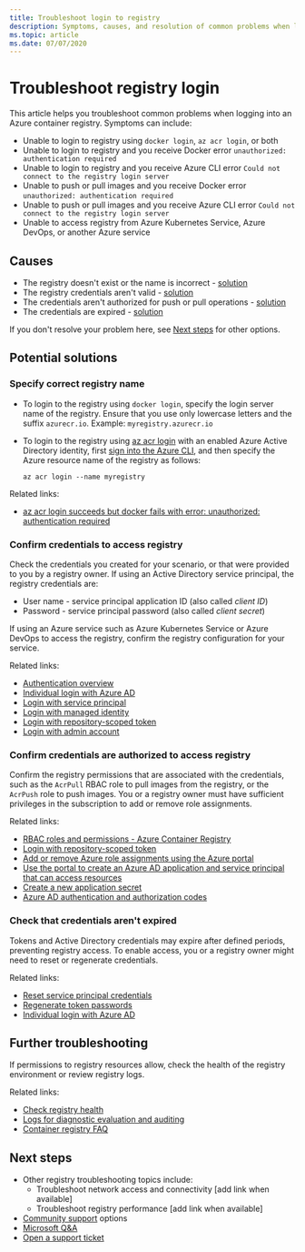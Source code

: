 ```yaml
---
title: Troubleshoot login to registry
description: Symptoms, causes, and resolution of common problems when logging into an Azure container registry
ms.topic: article
ms.date: 07/07/2020
---
```


# Troubleshoot registry login

This article helps you troubleshoot common problems when logging into an Azure container registry. Symptoms can include:

* Unable to login to registry using `docker login`, `az acr login`, or both
* Unable to login to registry and you receive Docker error `unauthorized: authentication required`
* Unable to login to registry and you receive Azure CLI error `Could not connect to the registry login server`
* Unable to push or pull images and you receive Docker error `unauthorized: authentication required`
* Unable to push or pull images and you receive  Azure CLI error `Could not connect to the registry login server`
* Unable to access registry from Azure Kubernetes Service, Azure DevOps, or another Azure service

## Causes

* The registry doesn't exist or the name is incorrect - [solution](#specify-correct-registry-name)
* The registry credentials aren't valid - [solution](#confirm-credentials-to-access-registry)
* The credentials aren't authorized for push or pull operations - [solution](#confirm-credentials-are-authorized-to-access-registry)
* The credentials are expired - [solution](#check-that-credentials-aren't-expired)

If you don't resolve your problem here, see [Next steps](#next-steps) for other options.

## Potential solutions

### Specify correct registry name

* To login to the registry using `docker login`, specify the login server name of the registry. Ensure that you use only lowercase letters and the suffix `azurecr.io`. Example: `myregistry.azurecr.io`
* To login to the registry using [az acr login](/cli/azure/acr#az-acr-login) with an enabled Azure Active Directory identity, first [sign into the Azure CLI](/cli/azure/authenticate-azure-cli), and then specify the Azure resource name of the registry as follows:

  ```azurecli
  az acr login --name myregistry
  ```

Related links:

* [az acr login succeeds but docker fails with error: unauthorized: authentication required](container-registry-faq.md#az-acr-login-succeeds-but-docker-fails-with-error-unauthorized-authentication-required )

### Confirm credentials to access registry

Check the credentials you created for your scenario, or that were provided to you by a registry owner. If using an Active Directory service principal, the registry credentials are:

* User name - service principal application ID (also called *client ID*)
* Password - service principal password (also called *client secret*)

If using an Azure service such as Azure Kubernetes Service or Azure DevOps to access the registry, confirm the registry configuration for your service.

Related links:

* [Authentication overview](container-registry-authentication.md#authentication-overview)
* [Individual login with Azure AD](container-registry-authentication.md#individual-login-with-azure-ad)
* [Login with service principal](container-registry-auth-service-principal.md)
* [Login with managed identity](container-registry-authentication-managed-identity.md)
* [Login with repository-scoped token](container-registry-repository-scoped-permissions.md)
* [Login with admin account](container-registry-authentication.md#admin-account)

### Confirm credentials are authorized to access registry

Confirm the registry permissions that are associated with the credentials, such as the `AcrPull` RBAC role to pull images from the registry, or the `AcrPush` role to push images. You or a registry owner must have sufficient privileges in the subscription to add or remove role assignments.

Related links:

* [RBAC roles and permissions - Azure Container Registry](container-registry-roles.md)
* [Login with repository-scoped token](container-registry-repository-scoped-permissions.md)
* [Add or remove Azure role assignments using the Azure portal](../role-based-access-control/role-assignments-portal.md)
* [Use the portal to create an Azure AD application and service principal that can access resources](../active-directory/develop/howto-create-service-principal-portal.md)
* [Create a new application secret](../active-directory/develop/howto-create-service-principal-portal.md#create-a-new-application-secret)
* [Azure AD authentication and authorization codes](../active-directory/develop/reference-aadsts-error-codes.md)

### Check that credentials aren't expired

Tokens and Active Directory credentials may expire after defined periods, preventing registry access. To enable access, you or a registry owner might need to reset or regenerate credentials.

Related links:

* [Reset service principal credentials](/cli/azure/ad/sp/credential#az-ad-sp-credential-reset)
* [Regenerate token passwords](container-registry-repository-scoped-permissions.md#regenerate-token-passwords)
* [Individual login with Azure AD](container-registry-authentication.md#individual-login-with-azure-ad)

## Further troubleshooting

If permissions to registry resources allow, check the health of the registry environment or review registry logs.

Related links:

* [Check registry health](container-registry-check-health.md)
* [Logs for diagnostic evaluation and auditing](container-registry-diagnostics-audit-logs.md)
* [Container registry FAQ](container-registry-faq.md)

## Next steps

* Other registry troubleshooting topics include:
  * Troubleshoot network access and connectivity [add link when available]
  * Troubleshoot registry performance [add link when available]
* [Community support](https://azure.microsoft.com/support/community/) options
* [Microsoft Q&A](https://docs.microsoft.com/answers/products/)
* [Open a support ticket](https://azure.microsoft.com/support/create-ticket/)


